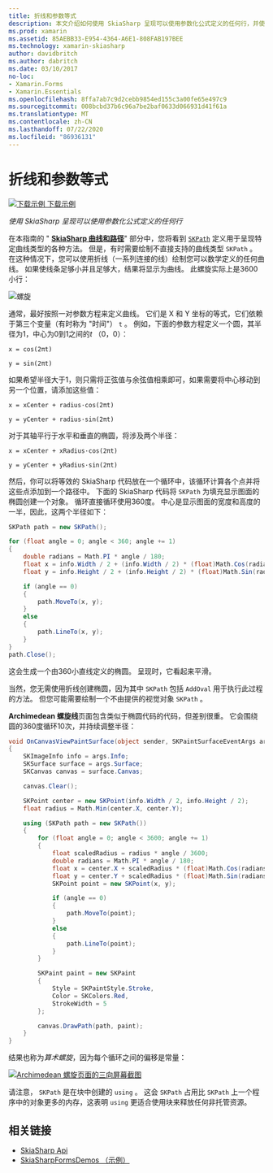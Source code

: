 ```yaml
---
title: 折线和参数等式
description: 本文介绍如何使用 SkiaSharp 呈现可以使用参数化公式定义的任何行，并使用示例代码对此进行演示。
ms.prod: xamarin
ms.assetid: 85AEBB33-E954-4364-A6E1-808FAB197BEE
ms.technology: xamarin-skiasharp
author: davidbritch
ms.author: dabritch
ms.date: 03/10/2017
no-loc:
- Xamarin.Forms
- Xamarin.Essentials
ms.openlocfilehash: 8ffa7ab7c9d2cebb9854ed155c3a00fe65e497c9
ms.sourcegitcommit: 008bcbd37b6c96a7be2baf0633d066931d41f61a
ms.translationtype: MT
ms.contentlocale: zh-CN
ms.lasthandoff: 07/22/2020
ms.locfileid: "86936131"
---
```

# <a name="polylines-and-parametric-equations"></a>折线和参数等式

[![下载示例](~/media/shared/download.png) 下载示例](https://docs.microsoft.com/samples/xamarin/xamarin-forms-samples/skiasharpforms-demos)

_使用 SkiaSharp 呈现可以使用参数化公式定义的任何行_

在本指南的 " [**SkiaSharp 曲线和路径**](../curves/index.md)" 部分中，您将看到 [`SKPath`](xref:SkiaSharp.SKPath) 定义用于呈现特定曲线类型的各种方法。 但是，有时需要绘制不直接支持的曲线类型 `SKPath` 。 在这种情况下，您可以使用折线（一系列连接的线）绘制您可以数学定义的任何曲线。 如果使线条足够小并且足够大，结果将显示为曲线。 此螺旋实际上是3600小行：

![螺旋](polylines-images/spiralexample.png)

通常，最好按照一对参数方程来定义曲线。 它们是 X 和 Y 坐标的等式，它们依赖于第三个变量（有时称为 "时间"） `t` 。 例如，下面的参数方程定义一个圆，其半径为1，中心为0到1之间的*t* （0，0）：

`x = cos(2πt)`

`y = sin(2πt)`

 如果希望半径大于1，则只需将正弦值与余弦值相乘即可，如果需要将中心移动到另一个位置，请添加这些值：

`x = xCenter + radius·cos(2πt)`

`y = yCenter + radius·sin(2πt)`

对于其轴平行于水平和垂直的椭圆，将涉及两个半径：

`x = xCenter + xRadius·cos(2πt)`

`y = yCenter + yRadius·sin(2πt)`

然后，你可以将等效的 SkiaSharp 代码放在一个循环中，该循环计算各个点并将这些点添加到一个路径中。 下面的 SkiaSharp 代码将 `SKPath` 为填充显示图面的椭圆创建一个对象。 循环直接循环使用360度。 中心是显示图面的宽度和高度的一半，因此，这两个半径如下：

```csharp
SKPath path = new SKPath();

for (float angle = 0; angle < 360; angle += 1)
{
    double radians = Math.PI * angle / 180;
    float x = info.Width / 2 + (info.Width / 2) * (float)Math.Cos(radians);
    float y = info.Height / 2 + (info.Height / 2) * (float)Math.Sin(radians);

    if (angle == 0)
    {
        path.MoveTo(x, y);
    }
    else
    {
        path.LineTo(x, y);
    }
}
path.Close();
```

这会生成一个由360小直线定义的椭圆。 呈现时，它看起来平滑。

当然，您无需使用折线创建椭圆，因为其中 `SKPath` 包括 `AddOval` 用于执行此过程的方法。 但您可能需要绘制一个不由提供的视觉对象 `SKPath` 。

**Archimedean 螺旋线**页面包含类似于椭圆代码的代码，但差别很重。 它会围绕圆的360度循环10次，并持续调整半径：

```csharp
void OnCanvasViewPaintSurface(object sender, SKPaintSurfaceEventArgs args)
{
    SKImageInfo info = args.Info;
    SKSurface surface = args.Surface;
    SKCanvas canvas = surface.Canvas;

    canvas.Clear();

    SKPoint center = new SKPoint(info.Width / 2, info.Height / 2);
    float radius = Math.Min(center.X, center.Y);

    using (SKPath path = new SKPath())
    {
        for (float angle = 0; angle < 3600; angle += 1)
        {
            float scaledRadius = radius * angle / 3600;
            double radians = Math.PI * angle / 180;
            float x = center.X + scaledRadius * (float)Math.Cos(radians);
            float y = center.Y + scaledRadius * (float)Math.Sin(radians);
            SKPoint point = new SKPoint(x, y);

            if (angle == 0)
            {
                path.MoveTo(point);
            }
            else
            {
                path.LineTo(point);
            }
        }

        SKPaint paint = new SKPaint
        {
            Style = SKPaintStyle.Stroke,
            Color = SKColors.Red,
            StrokeWidth = 5
        };

        canvas.DrawPath(path, paint);
    }
}
```

结果也称为*算术螺旋*，因为每个循环之间的偏移是常量：

[![Archimedean 螺旋页面的三向屏幕截图](polylines-images/archimedeanspiral-small.png)](polylines-images/archimedeanspiral-large.png#lightbox "Archimedean 螺旋页面的三向屏幕截图")

请注意， `SKPath` 是在块中创建的 `using` 。 这会 `SKPath` 占用比 `SKPath` 上一个程序中的对象更多的内存，这表明 `using` 更适合使用块来释放任何非托管资源。

## <a name="related-links"></a>相关链接

- [SkiaSharp Api](https://docs.microsoft.com/dotnet/api/skiasharp)
- [SkiaSharpFormsDemos （示例）](https://docs.microsoft.com/samples/xamarin/xamarin-forms-samples/skiasharpforms-demos)
